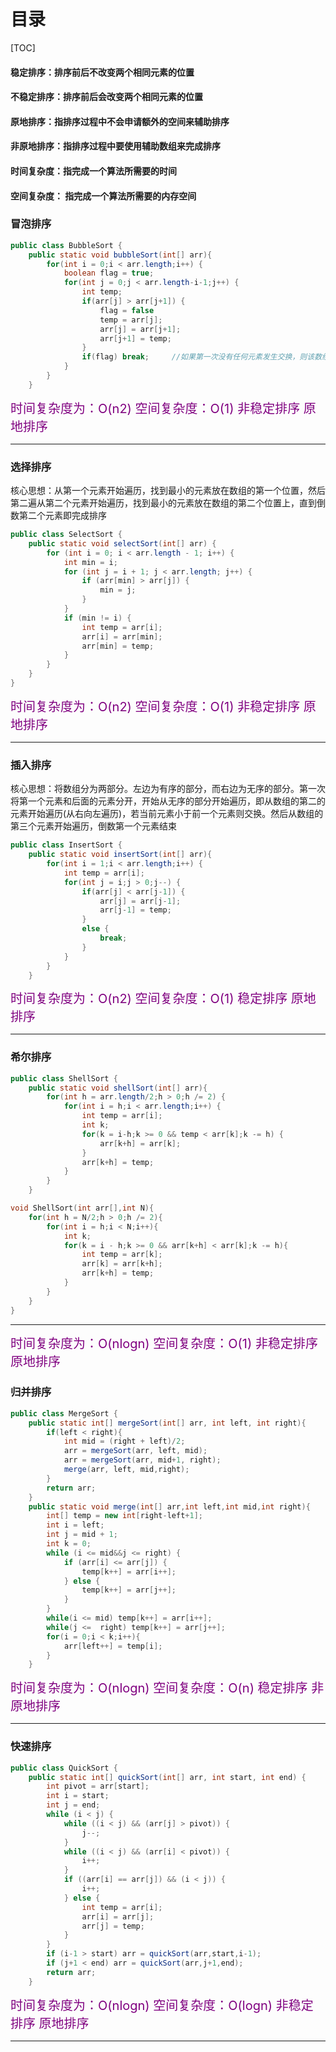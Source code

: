 # 目录

[TOC]

#### 稳定排序：排序前后不改变两个相同元素的位置

#### 不稳定排序：排序前后会改变两个相同元素的位置

#### 原地排序：指排序过程中不会申请额外的空间来辅助排序

#### 非原地排序：指排序过程中要使用辅助数组来完成排序

#### 时间复杂度：指完成一个算法所需要的时间

#### 空间复杂度： 指完成一个算法所需要的内存空间

### 冒泡排序

```java
public class BubbleSort {
    public static void bubbleSort(int[] arr){
        for(int i = 0;i < arr.length;i++) {
            boolean flag = true;
            for(int j = 0;j < arr.length-i-1;j++) {
                int temp;
                if(arr[j] > arr[j+1]) {
                    flag = false
                    temp = arr[j];
                    arr[j] = arr[j+1];
                    arr[j+1] = temp;
                }
                if(flag) break;     //如果第一次没有任何元素发生交换，则该数组已经有序，退出循环
            }
        }
    }
```

<font style="color:purple;font-size:20px">时间复杂度为：O(n2) 空间复杂度：O(1)  非稳定排序  原地排序</font>

----

### 选择排序

核心思想：从第一个元素开始遍历，找到最小的元素放在数组的第一个位置，然后第二遍从第二个元素开始遍历，找到最小的元素放在数组的第二个位置上，直到倒数第二个元素即完成排序

```java
public class SelectSort {
    public static void selectSort(int[] arr) {
        for (int i = 0; i < arr.length - 1; i++) {
            int min = i;
            for (int j = i + 1; j < arr.length; j++) {
                if (arr[min] > arr[j]) {
                    min = j;
                }
            }
            if (min != i) {
                int temp = arr[i];
                arr[i] = arr[min];
                arr[min] = temp;
            }
        }
    }
}
```

<font style="color:purple;font-size:20px">时间复杂度为：O(n2) 空间复杂度：O(1)  非稳定排序  原地排序</font>

----

### 插入排序

核心思想：将数组分为两部分。左边为有序的部分，而右边为无序的部分。第一次将第一个元素和后面的元素分开，开始从无序的部分开始遍历，即从数组的第二的元素开始遍历(从右向左遍历)，若当前元素小于前一个元素则交换。然后从数组的第三个元素开始遍历，倒数第一个元素结束

```java
public class InsertSort {
    public static void insertSort(int[] arr){
        for(int i = 1;i < arr.length;i++) {
            int temp = arr[i];
            for(int j = i;j > 0;j--) {
                if(arr[j] < arr[j-1]) {
                    arr[j] = arr[j-1];
                    arr[j-1] = temp;
                }
                else {
                    break;
                }
            }
        }
    }
```

<font style="color:purple;font-size:20px">时间复杂度为：O(n2) 空间复杂度：O(1) 稳定排序  原地排序</font>

-----

### 希尔排序

```java
public class ShellSort {
    public static void shellSort(int[] arr){
        for(int h = arr.length/2;h > 0;h /= 2) {
            for(int i = h;i < arr.length;i++) {
                int temp = arr[i];
                int k;
                for(k = i-h;k >= 0 && temp < arr[k];k -= h) {
                    arr[k+h] = arr[k];
                }
                arr[k+h] = temp;
            }
        }
    }
```

```c++
void ShellSort(int arr[],int N){
    for(int h = N/2;h > 0;h /= 2){
        for(int i = h;i < N;i++){
            int k;
            for(k = i - h;k >= 0 && arr[k+h] < arr[k];k -= h){
                int temp = arr[k];
                arr[k] = arr[k+h];
                arr[k+h] = temp;
            }
        }
    }
}
```

----

<font style="color:purple;font-size:20px">时间复杂度为：O(nlogn) 空间复杂度：O(1)  非稳定排序  原地排序</font>

### 归并排序

```java
public class MergeSort {
    public static int[] mergeSort(int[] arr, int left, int right){
        if(left < right){
            int mid = (right + left)/2;
            arr = mergeSort(arr, left, mid);
            arr = mergeSort(arr, mid+1, right);
            merge(arr, left, mid,right);
        }
        return arr;
    }
    public static void merge(int[] arr,int left,int mid,int right){
        int[] temp = new int[right-left+1];
        int i = left;
        int j = mid + 1;
        int k = 0;
        while (i <= mid&&j <= right) {
            if (arr[i] <= arr[j]) {
                temp[k++] = arr[i++];
            } else {
                temp[k++] = arr[j++];
            }
        }
        while(i <= mid) temp[k++] = arr[i++];
        while(j <=  right) temp[k++] = arr[j++];
        for(i = 0;i < k;i++){
            arr[left++] = temp[i];
        }
    }
```

<font style="color:purple;font-size:20px">时间复杂度为：O(nlogn) 空间复杂度：O(n) 稳定排序 非原地排序</font>

-----

### 快速排序

```java
public class QuickSort {
    public static int[] quickSort(int[] arr, int start, int end) {
        int pivot = arr[start];        
        int i = start;        
        int j = end;        
        while (i < j) {            
            while ((i < j) && (arr[j] > pivot)) {                
                j--;            
            }            
            while ((i < j) && (arr[i] < pivot)) {                
                i++;            
            }            
            if ((arr[i] == arr[j]) && (i < j)) {                
                i++;            
            } else {                
                int temp = arr[i];                
                arr[i] = arr[j];                
                arr[j] = temp;            
            }        
        }        
        if (i-1 > start) arr = quickSort(arr,start,i-1);
        if (j+1 < end) arr = quickSort(arr,j+1,end);
        return arr;    
    }    
```

<font style="color:purple;font-size:20px">时间复杂度为：O(nlogn) 空间复杂度：O(logn) 非稳定排序 原地排序</font>

----


